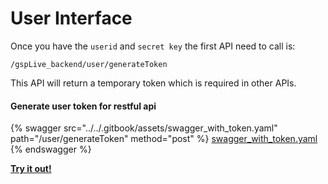 # User Interface

Once you have the `userid` and `secret key` the first API need to call is:

```
/gspLive_backend/user/generateToken
```

This API will return a temporary token which is required in other APIs.

#### Generate user token for restful api

{% swagger src="../../.gitbook/assets/swagger_with_token.yaml" path="/user/generateToken" method="post" %}
[swagger_with_token.yaml](../../.gitbook/assets/swagger_with_token.yaml)
{% endswagger %}

[**Try it out!**](../swagger-ui.md)
